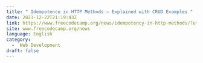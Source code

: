 ```yaml
---
title: " Idempotence in HTTP Methods – Explained with CRUD Examples "
date: 2023-12-22T21:19:43Z
link: https://www.freecodecamp.org/news/idempotency-in-http-methods/?utm_medium=RSS&utm_source=news.12bit.vn
site: www.freecodecamp.org/news
language: English
category:
  -  Web Development 
draft: false
---
```

